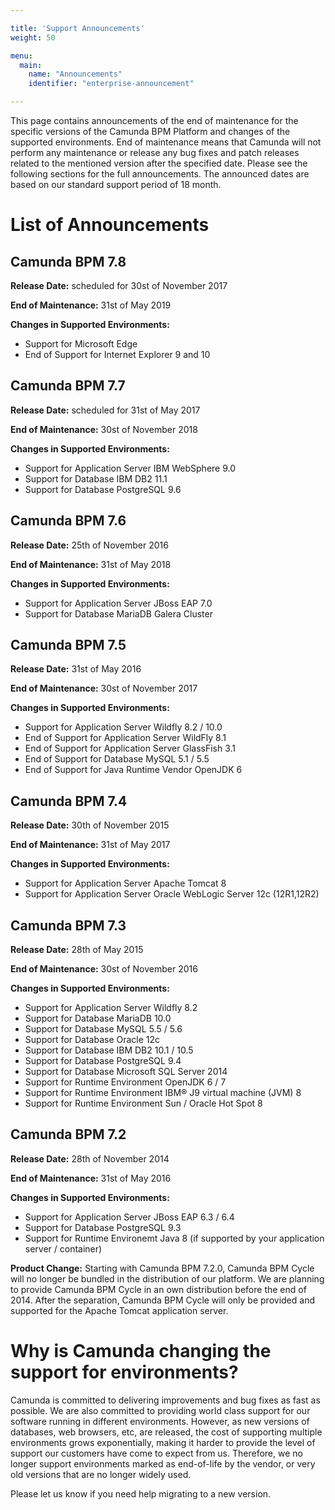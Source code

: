 ```yaml
---

title: 'Support Announcements'
weight: 50

menu:
  main:
    name: "Announcements"
    identifier: "enterprise-announcement"

---
```



This page contains announcements of the end of maintenance for the specific versions of the Camunda BPM Platform and changes of the supported environments. End of maintenance means that Camunda will not perform any maintenance or release any bug fixes and patch releases related to the mentioned version after the specified date. Please see the following sections for the full announcements.
The announced dates are based on our standard support period of 18 month.


# List of Announcements

## Camunda BPM 7.8

__Release Date:__ scheduled for 30st of November 2017

__End of Maintenance:__ 31st of May 2019

__Changes in Supported Environments:__

* Support for Microsoft Edge
* End of Support for Internet Explorer 9 and 10


## Camunda BPM 7.7

__Release Date:__ scheduled for 31st of May 2017

__End of Maintenance:__ 30st of November 2018

__Changes in Supported Environments:__

* Support for Application Server IBM WebSphere 9.0
* Support for Database IBM DB2 11.1
* Support for Database PostgreSQL 9.6


## Camunda BPM 7.6

__Release Date:__ 25th of November 2016

__End of Maintenance:__ 31st of May 2018

__Changes in Supported Environments:__

* Support for Application Server JBoss EAP 7.0
* Support for Database MariaDB Galera Cluster


## Camunda BPM 7.5

__Release Date:__ 31st of May 2016

__End of Maintenance:__ 30st of November 2017

__Changes in Supported Environments:__

* Support for Application Server Wildfly 8.2 / 10.0
* End of Support for Application Server WildFly 8.1
* End of Support for Application Server GlassFish 3.1
* End of Support for Database MySQL 5.1 / 5.5
* End of Support for Java Runtime Vendor OpenJDK 6

## Camunda BPM 7.4

__Release Date:__ 30th of November 2015

__End of Maintenance:__ 31st of May 2017

__Changes in Supported Environments:__

* Support for Application Server Apache Tomcat 8
* Support for Application Server Oracle WebLogic Server 12c (12R1,12R2)

## Camunda BPM 7.3

__Release Date:__ 28th of May 2015

__End of Maintenance:__ 30st of November 2016

__Changes in Supported Environments:__

* Support for Application Server Wildfly 8.2
* Support for Database MariaDB 10.0
* Support for Database MySQL 5.5 / 5.6
* Support for Database Oracle 12c
* Support for Database IBM DB2 10.1 / 10.5
* Support for Database PostgreSQL 9.4
* Support for Database Microsoft SQL Server 2014
* Support for Runtime Environment OpenJDK 6 / 7
* Support for Runtime Environment IBM® J9 virtual machine (JVM) 8
* Support for Runtime Environment Sun / Oracle Hot Spot 8


## Camunda BPM 7.2

__Release Date:__ 28th of November 2014

__End of Maintenance:__ 31st of May 2016

__Changes in Supported Environments:__

* Support for Application Server JBoss EAP 6.3 / 6.4
* Support for Database PostgreSQL 9.3
* Support for Runtime Environemt Java 8 (if supported by your application server / container)

__Product Change:__ Starting with Camunda BPM 7.2.0, Camunda BPM Cycle will no longer be bundled in the distribution of our platform. We are planning to provide Camunda BPM Cycle in an own distribution before the end of 2014. After the separation, Camunda BPM Cycle will only be provided and supported for the Apache Tomcat application server.


# Why is Camunda changing the support for environments?
Camunda is committed to delivering improvements and bug fixes as fast as possible. We are also committed to providing world class support for our software running in different environments. However, as new versions of databases, web browsers, etc, are released, the cost of supporting multiple environments grows exponentially, making it harder to provide the level of support our customers have come to expect from us. Therefore, we no longer support environments marked as end-of-life by the vendor, or very old versions that are no longer widely used.

Please let us know if you need help migrating to a new version.
